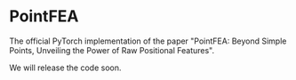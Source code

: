 # PointFEA
The official PyTorch implementation of the paper "PointFEA: Beyond Simple Points, Unveiling the Power of Raw Positional Features".

We will release the code soon.
